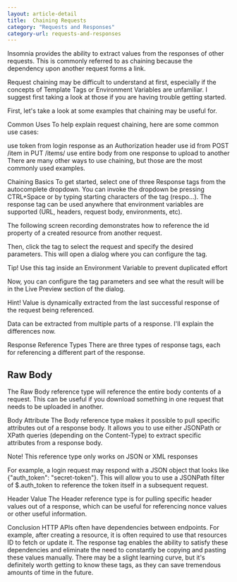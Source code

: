 ```yaml
---
layout: article-detail
title:  Chaining Requests
category: "Requests and Responses"
category-url: requests-and-responses
---
```


Insomnia provides the ability to extract values from the responses of other requests. This is commonly referred to as chaining because the dependency upon another request forms a link.

Request chaining may be difficult to understand at first, especially if the concepts of Template Tags or Environment Variables are unfamiliar. I suggest first taking a look at those if you are having trouble getting started.

First, let's take a look at some examples that chaining may be useful for.

Common Uses
To help explain request chaining, here are some common use cases:

use token from login response as an Authorization header
use id from POST /item in PUT /items/<id>
use entire body from one response to upload to another
There are many other ways to use chaining, but those are the most commonly used examples.

Chaining Basics
To get started, select one of three Response tags from the autocomplete dropdown. You can invoke the dropdown be pressing CTRL+Space or by typing starting characters of the tag (respo...). The response tag can be used anywhere that environment variables are supported (URL, headers, request body, environments, etc).

The following screen recording demonstrates how to reference the id property of a created resource from another request.



Then, click the tag to select the request and specify the desired parameters. This will open a dialog where you can configure the tag.

Tip! Use this tag inside an Environment Variable to prevent duplicated effort

Now, you can configure the tag parameters and see what the result will be in the Live Preview section of the dialog.

Hint! Value is dynamically extracted from the last successful response of the request being referenced.

Data can be extracted from multiple parts of a response. I'll explain the differences now.

Response Reference Types
There are three types of response tags, each for referencing a different part of the response.

## Raw Body

The Raw Body reference type will reference the entire body contents of a request. This can be useful if you download something in one request that needs to be uploaded in another.

Body Attribute
The Body reference type makes it possible to pull specific attributes out of a response body. It allows you to use either JSONPath or XPath queries (depending on the Content-Type) to extract specific attributes from a response body.

Note! This reference type only works on JSON or XML responses

For example, a login request may respond with a JSON object that looks like {"auth_token": "secret-token"}. This will allow you to use a JSONPath filter of $.auth_token to reference the token itself in a subsequent request.

Header Value
The Header reference type is for pulling specific header values out of a response, which can be useful for referencing nonce values or other useful information.

Conclusion
HTTP APIs often have dependencies between endpoints. For example, after creating a resource, it is often required to use that resources ID to fetch or update it. The response tag enables the ability to satisfy these dependencies and eliminate the need to constantly be copying and pasting these values manually. There may be a slight learning curve, but it's definitely worth getting to know these tags, as they can save tremendous amounts of time in the future.

